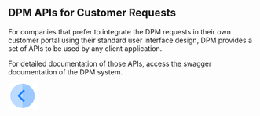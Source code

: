 


## DPM APIs for Customer Requests

For companies that prefer to integrate the DPM requests in their own customer portal using their standard user interface design, DPM provides a set of APIs to be used by any client application.  

For detailed documentation of those APIs, access the swagger documentation of the DPM system. 

[![Previous](/articles/DPM/images/Previous.png)](/articles/DPM/04_Customer_Direct_Requests/04_Customer_Direct_Requests_View)